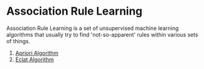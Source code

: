 # Association Rule Learning

Association Rule Learning is a set of unsupervised machine learning algorithms that usually try to find 'not-so-apparent' rules within various sets of things.

1. [Apriori Algorithm](Apriori.md)
2. [Eclat Algorithm](Eclat.md)